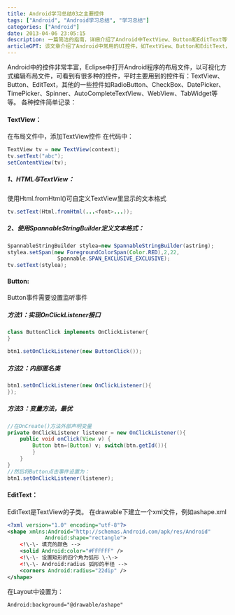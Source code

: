 ```yaml
---
title: Android学习总结03之主要控件
tags: ["Android", "Android学习总结", "学习总结"]
categories: ["Android"]
date: 2013-04-06 23:05:15
description: 一篇简洁的指南，详细介绍了Android中TextView、Button和EditText等常用控件的使用、文本格式化、事件监听及样式设置。
articleGPT: 该文章介绍了Android中常用的UI控件，如TextView、Button和EditText，并详细阐述了它们的文本显示与格式化、事件监听以及外观定制等基本用法。
---
```


Android中的控件非常丰富，Eclipse中打开Android程序的布局文件，以可视化方式编辑布局文件，可看到有很多种的控件，平时主要用到的控件有：TextView、Button、EditText，其他的一些控件如RadioButton、CheckBox、DatePicker、TimePicker、Spinner、AutoCompleteTextView、WebView、TabWidget等等。
各种控件简单记录：

#### TextView：

在布局文件中，添加TextView控件 在代码中：

```java
TextView tv = new TextView(context);
tv.setText("abc");
setContentView(tv);
```

##### 1、HTML与TextView：

使用Html.fromHtml()可自定义TextView里显示的文本格式

```java
tv.setText(Html.fromHtml(...<font>...));
```

##### 2、使用SpannableStringBuilder定义文本格式：

```java
SpannableStringBuilder stylea=new SpannableStringBuilder(astring);
stylea.setSpan(new ForegroundColorSpan(Color.RED),2,22,
                Spannable.SPAN_EXCLUSIVE_EXCLUSIVE);
tv.setText(stylea);
```

#### Button:

Button事件需要设置监听事件

##### 方法1：实现OnClickListener接口

```java
class ButtonClick implements OnClickListener{
}

btn1.setOnClickListener(new ButtonClick());
```

##### 方法2：内部匿名类

```java
btn1.setOnClickListener(new OnClickListener(){
});
```

##### 方法3：变量方法，最优

```java
//在OnCreate()方法外部声明变量
private OnClickListener listener = new OnClickListener(){
    public void onClick(View v) {
        Button btn=(Button) v; switch(btn.getId()){
        }
    }
}
//然后将Button点击事件设置为：
btn1.setOnClickListener(listener);
```

#### EditText：

EditText是TextView的子类。 在drawable下建立一个xml文件，例如ashape.xml

```xml
<?xml version="1.0" encoding="utf-8"?>
<shape xmlns:Android="http://schemas.Android.com/apk/res/Android"
            Android:shape="rectangle">
    <!\-\- 填充的颜色 -->
    <solid Android:color="#FFFFFF" />
    <!\-\- 设置矩形的四个角为弧形 \-\->
    <!\-\- Android:radius 弧形的半径 -->
    <corners Android:radius="22dip" />
</shape>
```

在Layout中设置为：

```
Android:background="@drawable/ashape"
```
